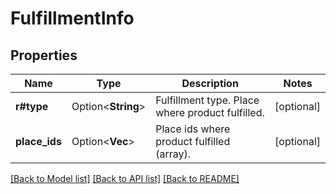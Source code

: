 # FulfillmentInfo

## Properties

Name | Type | Description | Notes
------------ | ------------- | ------------- | -------------
**r#type** | Option<**String**> | Fulfillment type. Place where product fulfilled. | [optional]
**place_ids** | Option<**Vec<String>**> | Place ids where product fulfilled (array). | [optional]

[[Back to Model list]](../README.md#documentation-for-models) [[Back to API list]](../README.md#documentation-for-api-endpoints) [[Back to README]](../README.md)


